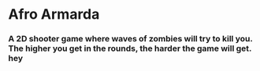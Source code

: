 <html>
<head>
<title> </title>
</head>

<body> 
	<h1> Afro Armarda </h1>
	<h3> A 2D shooter game where waves of zombies will try to kill you.
	     The higher you get in the rounds, the harder the game will get. hey</h3>
</body>


</html>
